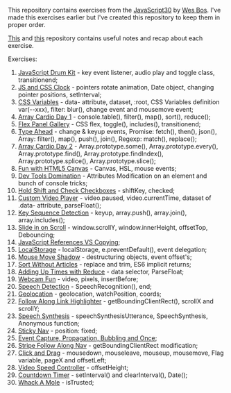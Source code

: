 This repository contains exercises from the [JavaScript30](https://javascript30.com/) by [Wes Bos](https://github.com/wesbos).
I've made this exercises earlier but I've created this repository to keep them in proper order.

[This](https://github.com/amelieyeh/JS30) and [this](https://github.com/usyyy/javascript/blob/master/JavaScript30/) repository contains useful notes and recap about each exercise.

Exercises:
1. [JavaScript Drum Kit](https://github.com/ag-vectivus/JavaScript30-exercises/tree/master/01%20-%20JavaScript%20Drum%20Kit) - key event listener, audio play and toggle class, transitionend;
2. [JS and CSS Clock](https://github.com/ag-vectivus/JavaScript30-exercises/tree/master/02%20-%20JS%20and%20CSS%20Clock) - pointers rotate animation, Date object, changing pointer positions, setInterval;
3. [CSS Variables](https://github.com/ag-vectivus/JavaScript30-exercises/tree/master/03%20-%20CSS%20Variables) - data- attribute, dataset, :root, CSS Variables definition var(--xxx), filter: blur(), change event and mousemove event;
4. [Array Cardio Day 1](https://github.com/ag-vectivus/JavaScript30-exercises/tree/master/04%20-%20Array%20Cardio%20Day%201) - console.table(), filter(), map(), sort(), reduce();
5. [Flex Panel Gallery](https://github.com/ag-vectivus/JavaScript30-exercises/tree/master/05%20-%20Flex%20Panel%20Gallery) - CSS flex, toggle(), includes(), transitionend;
6. [Type Ahead](https://github.com/ag-vectivus/JavaScript30-exercises/tree/master/06%20-%20Type%20Ahead) - change & keyup events, Promise: fetch(), then(), json(), Array: filter(), map(), push(), join(), Regexp: match(), replace();
7. [Array Cardio Day 2](https://github.com/ag-vectivus/JavaScript30-exercises/tree/master/07%20-%20Array%20Cardio%20Day%202) - Array.prototype.some(), Array.prototype.every(), Array.prototype.find(), Array.prototype.findIndex(), Array.prototype.splice(), Array.prototype.slice();
8. [Fun with HTML5 Canvas](https://github.com/ag-vectivus/JavaScript30-exercises/tree/master/08%20-%20Fun%20with%20HTML5%20Canvas) - Canvas, HSL, mouse events;
9. [Dev Tools Domination](https://github.com/ag-vectivus/JavaScript30-exercises/tree/master/09%20-%20Dev%20Tools%20Domination) - Attributes Modification on an element and bunch of console tricks;
10. [Hold Shift and Check Checkboxes](https://github.com/ag-vectivus/JavaScript30-exercises/tree/master/10%20-%20Hold%20Shift%20and%20Check%20Checkboxes) - shiftKey, checked;
11. [Custom Video Player](https://github.com/ag-vectivus/JavaScript30-exercises/tree/master/11%20-%20Custom%20Video%20Player) - video.paused, video.currentTime, dataset of .data- attribute, parseFloat();
12. [Key Sequence Detection](https://github.com/ag-vectivus/JavaScript30-exercises/tree/master/12%20-%20Key%20Sequence%20Detection) - keyup, array.push(), array.join(), array.includes();
13. [Slide in on Scroll](https://github.com/ag-vectivus/JavaScript30-exercises/tree/master/13%20-%20Slide%20in%20on%20Scroll) - window.scrollY, window.innerHeight, offsetTop, Debouncing;
14. [JavaScript References VS Copying](https://github.com/ag-vectivus/JavaScript30-exercises/tree/master/14%20-%20JavaScript%20References%20VS%20Copying);
15. [LocalStorage](https://github.com/ag-vectivus/JavaScript30-exercises/tree/master/15%20-%20LocalStorage) - localStorage, e.preventDefault(), event delegation;
16. [Mouse Move Shadow](https://github.com/ag-vectivus/JavaScript30-exercises/tree/master/16%20-%20Mouse%20Move%20Shadow) - destructuring objects, event offset's;
17. [Sort Without Articles](https://github.com/ag-vectivus/JavaScript30-exercises/tree/master/17%20-%20Sort%20Without%20Articles) - replace and trim, ES6 implicit returns;
18. [Adding Up Times with Reduce](https://github.com/ag-vectivus/JavaScript30-exercises/tree/master/18%20-%20Adding%20Up%20Times%20with%20Reduce) - data selector, ParseFloat;
19. [Webcam Fun](https://github.com/ag-vectivus/JavaScript30-exercises/tree/master/19%20-%20Webcam%20Fun) - video, pixels, insertBefore;
20. [Speech Detection](https://github.com/ag-vectivus/JavaScript30-exercises/tree/master/20%20-%20Speech%20Detection) - SpeechRecognition(), end;
21. [Geolocation](https://github.com/ag-vectivus/JavaScript30-exercises/tree/master/21%20-%20Geolocation) - geolocation, watchPosition, coords;
22. [Follow Along Link Highlighter](https://github.com/ag-vectivus/JavaScript30-exercises/tree/master/22%20-%20Follow%20Along%20Link%20Highlighter) - getBoundingClientRect(), scrollX and scrollY;
23. [Speech Synthesis](https://github.com/ag-vectivus/JavaScript30-exercises/tree/master/23%20-%20Speech%20Synthesis) - speechSynthesisUtterance, SpeechSynthesis, Anonymous function;
24. [Sticky Nav](https://github.com/ag-vectivus/JavaScript30-exercises/tree/master/24%20-%20Sticky%20Nav) - position: fixed;
25. [Event Capture, Propagation, Bubbling and Once](https://github.com/ag-vectivus/JavaScript30-exercises/tree/master/25%20-%20Event%20Capture%2C%20Propagation%2C%20Bubbling%20and%20Once);
26. [Stripe Follow Along Nav](https://github.com/ag-vectivus/JavaScript30-exercises/tree/master/26%20-%20Stripe%20Follow%20Along%20Nav) - getBoundingClientRect modification;
27. [Click and Drag](https://github.com/ag-vectivus/JavaScript30-exercises/tree/master/27%20-%20Click%20and%20Drag) - mousedown, mouseleave, mouseup, mousemove, Flag variable, pageX and offsetLeft;
28. [Video Speed Controller](https://github.com/ag-vectivus/JavaScript30-exercises/tree/master/28%20-%20Video%20Speed%20Controller) - offsetHeight;
29. [Countdown Timer](https://github.com/ag-vectivus/JavaScript30-exercises/tree/master/29%20-%20Countdown%20Timer) - setInterval() and clearInterval(), Date();
30. [Whack A Mole](https://github.com/ag-vectivus/JavaScript30-exercises/tree/master/30%20-%20Whack%20A%20Mole) - isTrusted;
